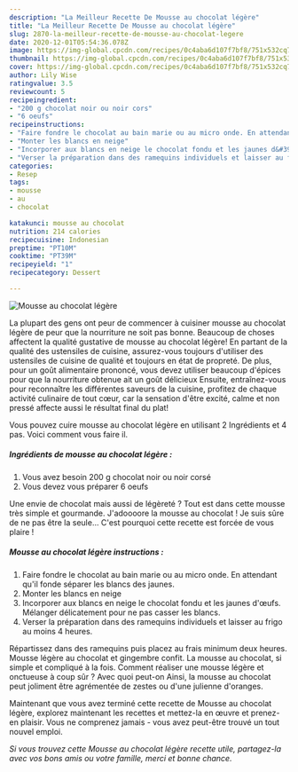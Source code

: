 ```yaml
---
description: "La Meilleur Recette De Mousse au chocolat légère"
title: "La Meilleur Recette De Mousse au chocolat légère"
slug: 2870-la-meilleur-recette-de-mousse-au-chocolat-legere
date: 2020-12-01T05:54:36.078Z
image: https://img-global.cpcdn.com/recipes/0c4aba6d107f7bf8/751x532cq70/mousse-au-chocolat-legere-photo-principale-de-la-recette.jpg
thumbnail: https://img-global.cpcdn.com/recipes/0c4aba6d107f7bf8/751x532cq70/mousse-au-chocolat-legere-photo-principale-de-la-recette.jpg
cover: https://img-global.cpcdn.com/recipes/0c4aba6d107f7bf8/751x532cq70/mousse-au-chocolat-legere-photo-principale-de-la-recette.jpg
author: Lily Wise
ratingvalue: 3.5
reviewcount: 5
recipeingredient:
- "200 g chocolat noir ou noir cors"
- "6 oeufs"
recipeinstructions:
- "Faire fondre le chocolat au bain marie ou au micro onde. En attendant qu&#39;il fonde séparer les blancs des jaunes."
- "Monter les blancs en neige"
- "Incorporer aux blancs en neige le chocolat fondu et les jaunes d&#39;œufs. Mélanger délicatement pour ne pas casser les blancs."
- "Verser la préparation dans des ramequins individuels et laisser au frigo au moins 4 heures."
categories:
- Resep
tags:
- mousse
- au
- chocolat

katakunci: mousse au chocolat 
nutrition: 214 calories
recipecuisine: Indonesian
preptime: "PT10M"
cooktime: "PT39M"
recipeyield: "1"
recipecategory: Dessert

---
```



![Mousse au chocolat légère](https://img-global.cpcdn.com/recipes/0c4aba6d107f7bf8/751x532cq70/mousse-au-chocolat-legere-photo-principale-de-la-recette.jpg)

La plupart des gens ont peur de commencer à cuisiner mousse au chocolat légère de peur que la nourriture ne soit pas bonne. Beaucoup de choses affectent la qualité gustative de mousse au chocolat légère! En partant de la qualité des ustensiles de cuisine, assurez-vous toujours d'utiliser des ustensiles de cuisine de qualité et toujours en état de propreté. De plus, pour un goût alimentaire prononcé, vous devez utiliser beaucoup d'épices pour que la nourriture obtenue ait un goût délicieux Ensuite, entraînez-vous pour reconnaître les différentes saveurs de la cuisine, profitez de chaque activité culinaire de tout cœur, car la sensation d'être excité, calme et non pressé affecte aussi le résultat final du plat!

<!--inarticleads1-->

Vous pouvez cuire mousse au chocolat légère en utilisant 2 Ingrédients et 4 pas. Voici comment vous faire il.

##### Ingrédients de mousse au chocolat légère :

1. Vous avez besoin 200 g chocolat noir ou noir corsé
1. Vous devez vous préparer 6 oeufs


Une envie de chocolat mais aussi de légèreté ? Tout est dans cette mousse très simple et gourmande. J&#39;adoooore la mousse au chocolat ! Je suis sûre de ne pas être la seule… C&#39;est pourquoi cette recette est forcée de vous plaire ! 

<!--inarticleads2-->

##### Mousse au chocolat légère instructions :

1. Faire fondre le chocolat au bain marie ou au micro onde. En attendant qu&#39;il fonde séparer les blancs des jaunes.
1. Monter les blancs en neige
1. Incorporer aux blancs en neige le chocolat fondu et les jaunes d&#39;œufs. Mélanger délicatement pour ne pas casser les blancs.
1. Verser la préparation dans des ramequins individuels et laisser au frigo au moins 4 heures.


Répartissez dans des ramequins puis placez au frais minimum deux heures. Mousse légère au chocolat et gingembre confit. La mousse au chocolat, si simple et compliqué à la fois. Comment réaliser une mousse légère et onctueuse à coup sûr ? Avec quoi peut-on Ainsi, la mousse au chocolat peut joliment être agrémentée de zestes ou d&#39;une julienne d&#39;oranges. 

<!--inarticleads1-->

<p>
Maintenant que vous avez terminé cette recette de Mousse au chocolat légère, explorez maintenant les recettes et mettez-la en œuvre et prenez-en plaisir. Vous ne comprenez jamais - vous avez peut-être trouvé un tout nouvel emploi.
</p>

<p>
<i>Si vous trouvez cette Mousse au chocolat légère recette utile, partagez-la avec vos bons amis ou votre famille, merci et bonne chance.</i>
</p>
